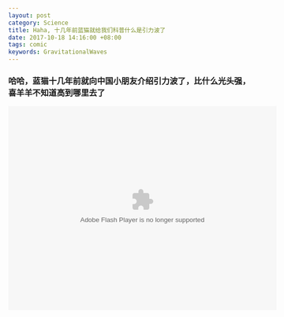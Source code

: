 ```yaml
---
layout: post
category: Science
title: Haha, 十几年前蓝猫就给我们科普什么是引力波了
date: 2017-10-18 14:16:00 +08:00
tags: comic
keywords: GravitationalWaves
---
```


### 哈哈，蓝猫十几年前就向中国小朋友介绍引力波了，比什么光头强，喜羊羊不知道高到哪里去了

<embed height="415" width="544" quality="high" allowfullscreen="true" type="application/x-shockwave-flash" src="//static.hdslb.com/miniloader.swf" flashvars="aid=15476160&page=1" pluginspage="//www.adobe.com/shockwave/download/download.cgi?P1_Prod_Version=ShockwaveFlash">
</embed>